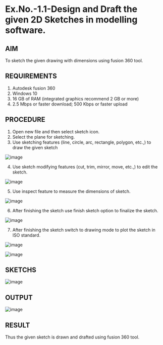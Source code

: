 # Ex.No.-1.1-Design and Draft the given 2D Sketches in modelling software.

## AIM

To sketch the given drawing with dimensions using fusion 360 tool.

## REQUIREMENTS

  1. Autodesk fusion 360
  2. Windows 10
  3. 16 GB of RAM (integrated graphics recommend 2 GB or more)
  4. 2.5 Mbps or faster download; 500 Kbps or faster upload 
  
## PROCEDURE

1.	Open new file and then select sketch icon.
2.	Select the plane for sketching. 
3.	Use sketching features (line, circle, arc, rectangle, polygon, etc.,) to draw the given sketch

![image](https://user-images.githubusercontent.com/113594316/198206497-ca83d495-119b-45cd-b43d-8ca3ea7e9544.png)

4.	Use sketch modifying features (cut, trim, mirror, move, etc.,) to edit the sketch.

![image](https://user-images.githubusercontent.com/113594316/198206562-68463016-3f32-4a87-aa5b-7a17dd023b31.png)

5.	Use inspect feature to measure the dimensions of sketch.

![image](https://user-images.githubusercontent.com/113594316/198206621-6348e8a3-4bbd-4a1f-96d3-db16fbf933d9.png)

6.	After finishing the sketch use finish sketch option to finalize the sketch.

![image](https://user-images.githubusercontent.com/113594316/198206639-31c4bdb5-b13e-4106-bcf5-125c294aa03e.png)

7.	After finishing the sketch switch to drawing mode to plot the sketch in ISO standard.

![image](https://user-images.githubusercontent.com/113594316/198206697-2e3ead2b-7d1e-436e-bc36-aa2e73c1e78e.png)

![image](https://user-images.githubusercontent.com/113594316/198206721-8ad45462-2675-4be2-964f-621c8fc4490e.png)


## SKETCHS
![image](https://user-images.githubusercontent.com/113594316/198208087-87ed794e-5f1c-4583-82e0-f29699dfc305.png)

## OUTPUT

![image](https://github.com/Infanciafelcy/Ex.No.-1.1---Design-and-Draft-the-given-2D-Sketches-in-modelling-software./assets/155411010/4670a8c8-6c5e-4cc0-ae06-0757ab20b737)


## RESULT
Thus the given sketch is drawn and drafted using fusion 360 tool.
